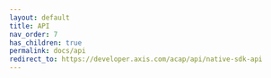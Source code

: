 ```yaml
---
layout: default
title: API
nav_order: 7
has_children: true
permalink: docs/api
redirect_to: https://developer.axis.com/acap/api/native-sdk-api
---
```

